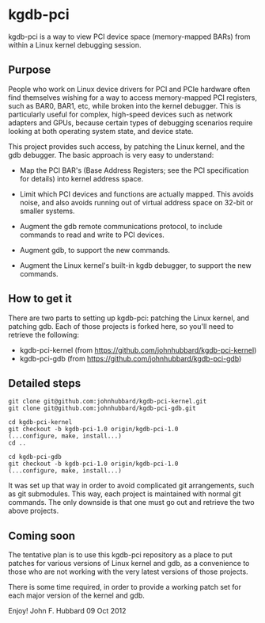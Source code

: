 kgdb-pci
========

kgdb-pci is a way to view PCI device space (memory-mapped BARs) from within a
Linux kernel debugging session.

Purpose
-------

People who work on Linux device drivers for PCI and PCIe hardware often find
themselves wishing for a way to access memory-mapped PCI registers, such as
BAR0, BAR1, etc, while broken into the kernel debugger. This is particularly
useful for complex, high-speed devices such as network adapters and GPUs,
because certain types of debugging scenarios require looking at both operating
system state, and device state.

This project provides such access, by patching the Linux kernel, and the gdb
debugger. The basic approach is very easy to understand:

* Map the PCI BAR's (Base Address Registers; see the PCI specification for
details) into kernel address space.

* Limit which PCI devices and functions are actually mapped. This avoids
noise, and also avoids running out of virtual address space on 32-bit or smaller
systems.

* Augment the gdb remote communications protocol, to include commands to read
and write to PCI devices.

* Augment gdb, to support the new commands.

* Augment the Linux kernel's built-in kgdb debugger, to support the new
commands.

How to get it
-------------

There are two parts to setting up kgdb-pci: patching the Linux kernel, and
patching gdb.  Each of those projects is forked here, so you'll need to
retrieve the following:

* kgdb-pci-kernel (from <https://github.com/johnhubbard/kgdb-pci-kernel>)
* kgdb-pci-gdb    (from <https://github.com/johnhubbard/kgdb-pci-gdb>)

Detailed steps
--------------

    git clone git@github.com:johnhubbard/kgdb-pci-kernel.git
    git clone git@github.com:johnhubbard/kgdb-pci-gdb.git

    cd kgdb-pci-kernel
    git checkout -b kgdb-pci-1.0 origin/kgdb-pci-1.0
    (...configure, make, install...)
    cd ..

    cd kgdb-pci-gdb
    git checkout -b kgdb-pci-1.0 origin/kgdb-pci-1.0
    (...configure, make, install...)

It was set up that way in order to avoid complicated git arrangements, such
as git submodules. This way, each project is maintained with normal git
commands. The only downside is that one must go out and retrieve the two
above projects.

Coming soon
-----------------

The tentative plan is to use this kgdb-pci repository as a place to put
patches for various versions of Linux kernel and gdb, as a convenience to
those who are not working with the very latest versions of those projects.

There is some time required, in order to provide a working patch set for each
major version of the kernel and gdb.

Enjoy!
John F. Hubbard
09 Oct 2012



